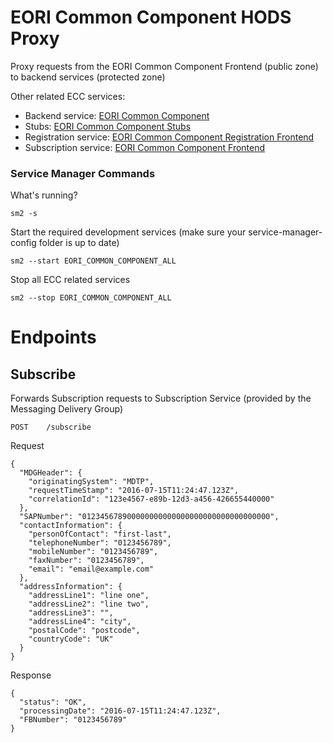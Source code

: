 # EORI Common Component HODS Proxy

Proxy requests from the EORI Common Component Frontend (public zone) to backend services (protected zone)

Other related ECC services:
- Backend service: [EORI Common Component](https://github.com/hmrc/eori-common-component)
- Stubs: [EORI Common Component Stubs](https://github.com/hmrc/eori-common-component-hods-stubs)
- Registration service: [EORI Common Component Registration Frontend](https://github.com/hmrc/eori-common-component-registration-frontend)
- Subscription service: [EORI Common Component Frontend](https://github.com/hmrc/eori-common-component-frontend)


### Service Manager Commands

What's running?

    sm2 -s

Start the required development services (make sure your service-manager-config folder is up to date)

    sm2 --start EORI_COMMON_COMPONENT_ALL

Stop all ECC related services

    sm2 --stop EORI_COMMON_COMPONENT_ALL

# Endpoints

## Subscribe

Forwards Subscription requests to Subscription Service (provided by the Messaging Delivery Group)

    POST    /subscribe

Request

    {
      "MDGHeader": {
        "originatingSystem": "MDTP",
        "requestTimeStamp": "2016-07-15T11:24:47.123Z",
        "correlationId": "123e4567-e89b-12d3-a456-426655440000"
      },
      "SAPNumber": "012345678900000000000000000000000000000000",
      "contactInformation": {
        "personOfContact": "first-last",
        "telephoneNumber": "0123456789",
        "mobileNumber": "0123456789",
        "faxNumber": "0123456789",
        "email": "email@example.com"
      },
      "addressInformation": {
        "addressLine1": "line one",
        "addressLine2": "line two",
        "addressLine3": "",
        "addressLine4": "city",
        "postalCode": "postcode",
        "countryCode": "UK"
      }
    }

Response

    {
      "status": "OK",
      "processingDate": "2016-07-15T11:24:47.123Z",
      "FBNumber": "0123456789"
    }
